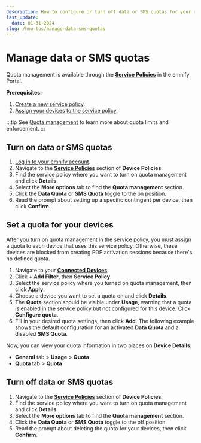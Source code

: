 ```yaml
---
description: How to configure or turn off data or SMS quotas for your devices on the emnify Portal
last_update:
  date: 01-31-2024
slug: /how-tos/manage-data-sms-quotas
---
```


# Manage data or SMS quotas

Quota management is available through the [**Service Policies**](https://portal.emnify.com/device-policies#service-policies) in the emnify Portal.

**Prerequisites:**

1. [Create a new service policy](/how-tos/create-service-policies).
1. [Assign your devices to the service policy](/how-tos/assign-devices-to-policies).

:::tip
See [Quota management](/services/quota-management) to learn more about quota limits and enforcement.
:::

## Turn on data or SMS quotas

1. [Log in to your emnify account](https://portal.emnify.com/sign).
1. Navigate to the [**Service Policies**](https://portal.emnify.com/device-policies#service-policies) section of **Device Policies**.
1. Find the service policy where you want to turn on quota management and click **Details**.
1. Select the **More options** tab to find the **Quota management** section.
1. Click the **Data Quota** or **SMS Quota** toggle to the on position.
1. Read the prompt about setting up a specific contingent per device, then click **Confirm**.

## Set a quota for your devices

After you turn on quota management in the service policy, you must assign a quota to each device that uses this service policy.
Otherwise, these devices are blocked from creating PDP activation sessions because there's no defined quota.

1. Navigate to your [**Connected Devices**](https://portal.emnify.com/connected-devices).
1. Click **+ Add Filter**, then **Service Policy**.
1. Select the service policy where you turned on quota management, then click **Apply**.
1. Choose a device you want to set a quota on and click **Details**.
1. The **Quota** section should be visible under **Usage**, warning that a quota is enabled in the service policy but not configured for this device.
Click **Configure quota**.
1. Fill in your desired quota settings, then click **Add**.
The following example shows the default configuration for an activated **Data Quota** and a disabled **SMS Quota**.

Now, you can view your quota information in two places on **Device Details**:

- **General** tab&nbsp;<span aria-label="and then">></span> **Usage**&nbsp;<span aria-label="and then">></span> **Quota**
- **Quota** tab&nbsp;<span aria-label="and then">></span> **Quota**

## Turn off data or SMS quotas

1. Navigate to the [**Service Policies**](https://portal.emnify.com/device-policies#service-policies) section of **Device Policies**.
1. Find the service policy where you want to turn on quota management and click **Details**.
1. Select the **More options** tab to find the **Quota management** section.
1. Click the **Data Quota** or **SMS Quota** toggle to the off position.
1. Read the prompt about deleting the quota for your devices, then click **Confirm**.
